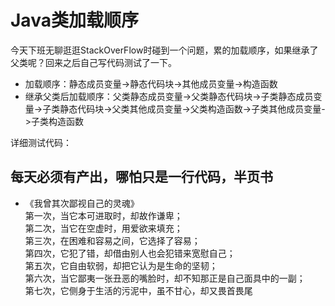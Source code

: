 # Java类加载顺序

今天下班无聊逛逛StackOverFlow时碰到一个问题，累的加载顺序，如果继承了父类呢？回来之后自己写代码测试了一下。

* 加载顺序：静态成员变量->静态代码块->其他成员变量->构造函数
* 继承父类后加载顺序：父类静态成员变量->父类静态代码块->子类静态成员变量->子类静态代码块->父类其他成员变量->父类构造函数->子类其他成员变量->子类构造函数


详细测试代码：


## 每天必须有产出，哪怕只是一行代码，半页书
* 《我曾其次鄙视自己的灵魂》<br>
第一次，当它本可进取时，却故作谦卑；<br>
第二次，当它在空虚时，用爱欲来填充；<br>
第三次，在困难和容易之间，它选择了容易；<br>
第四次，它犯了错，却借由别人也会犯错来宽慰自己；<br>
第五次，它自由软弱，却把它认为是生命的坚韧；<br>
第六次，当它鄙夷一张丑恶的嘴脸时，却不知那正是自己面具中的一副；<br>
第七次，它侧身于生活的污泥中，虽不甘心，却又畏首畏尾<br>